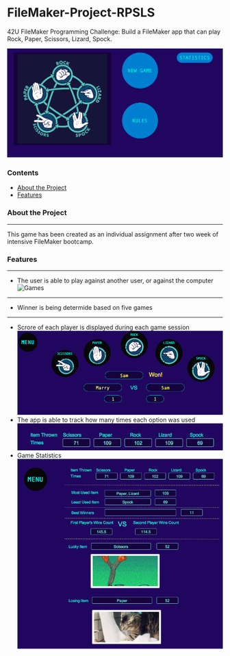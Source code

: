 # FileMaker-Project-RPSLS

 42U FileMaker Programming Challenge: Build a FileMaker app that can play Rock, Paper, Scissors, Lizard, Spock.
 
 ![GameMenu](/img/GameMenu.png)

### Contents
* [About the Project](#About-the-Project)
* [Features](#Features)


### About the Project
-------------------------
This game has been created as an individual assignment after two week of intensive FileMaker bootcamp.

### Features
-----------------
* The user is able to play against another user, or against the computer
![Games](/img/Games.png)
-----------------------------------------------------------------------------
* Winner is being determide based on five games
-----------------------------------------------------------------------------
* Scrore of each player is displayed during each game session
![Scores](/img/Scores.png)
* The app is able to track how many times each option was used
![OptionUsed](/img/OptionUsed.png)
* Game Statistics 
![GameStat](/img/GameStat.png)
